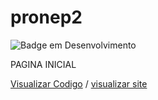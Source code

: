 # pronep2
![Badge em Desenvolvimento](http://img.shields.io/static/v1?label=STATUS&amp;message=DESENVOLVIMENTO&amp;color=red&amp;style=for-the-badge)

PAGINA INICIAL

<a href="https://github.com/RicardoAlves-1906/pronep/blob/main/index.html">Visualizar Codigo</a> / <a href="">visualizar site</a>
